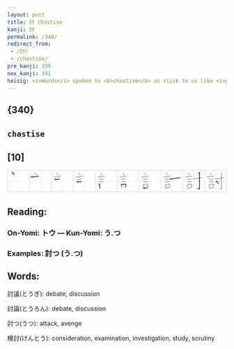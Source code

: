 ```yaml
---
layout: post
title: 討 chastise
kanji: 討
permalink: /340/
redirect_from:
 - /討/
 - /chastise/
pre_kanji: 339
nex_kanji: 341
heisig: <i>Words</i> spoken to <b>chastise</b> us stick to us like <i>glue</i> in a way no other <i>words</i> can.
---
```


## {340}

## `chastise`

## [10]

<div class="stroke"><img src="../images/E8A88E.png" /></div>

## Reading:

### On-Yomi: トウ &mdash; Kun-Yomi: う.つ

### Examples: 討つ (う.つ)

## Words:

討議(とうぎ): debate, discussion

討論(とうろん): debate, discussion

討つ(うつ): attack, avenge

検討(けんとう): consideration, examination, investigation, study, scrutiny
